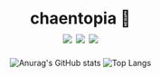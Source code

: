 <div align="center">
  
  # chaentopia 🏁 <br> <a href="https://www.instagram.com/chaentopia/" target="_blank"><img src="https://img.shields.io/badge/Instagram-1F1F1F?style=plastic&logo=Instagram&logoColor=E4405F"/></a> <a href="https://velog.io/@chaentopia" target="_blank"><img src="https://img.shields.io/badge/Velog-1F1F1F?style=plastic&logo=Velog&logoColor=20C997"/></a> <a href="https://blog.naver.com/mymo_od" target="_blank"><img src="https://img.shields.io/badge/Naver Blog-1F1F1F?style=plastic&logo=Naver&logoColor=03C75A"/></a>

![Anurag's GitHub stats](https://github-readme-stats.vercel.app/api?username=chaentopia&show_icons=true&theme=omni) ![Top Langs](https://github-readme-stats.vercel.app/api/top-langs/?username=chaentopia&layout=compact&theme=omni)

  
#
</div>
